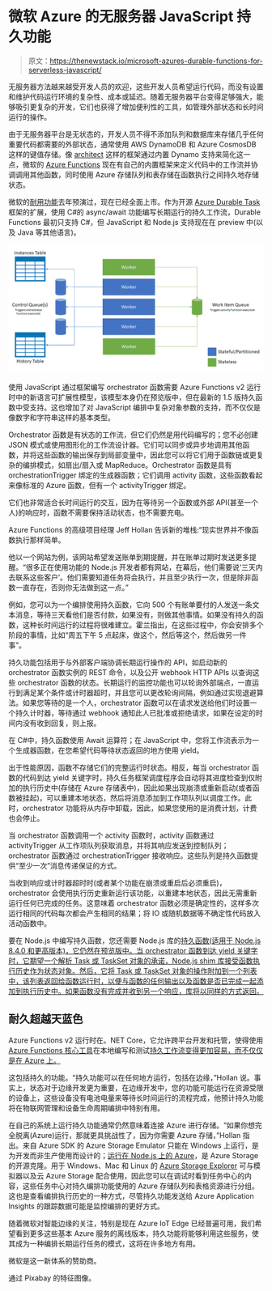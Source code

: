 # 微软 Azure 的无服务器 JavaScript 持久功能

> 原文：<https://thenewstack.io/microsoft-azures-durable-functions-for-serverless-javascript/>

无服务器方法越来越受开发人员的欢迎，这些开发人员希望运行代码，而没有设置和维护代码运行环境的复杂性、成本或延迟。随着无服务器平台变得足够强大，能够吸引更复杂的开发，它们也获得了增加便利性的工具，如管理外部状态和长时间运行的操作。

由于无服务器平台是无状态的，开发人员不得不添加队列和数据库来存储几乎任何重要代码都需要的外部状态，通常使用 AWS DynamoDB 和 Azure CosmosDB 这样的键值存储。像 [architect](https://arc.codes/) 这样的框架通过内置 Dynamo 支持来简化这一点，微软的 [Azure Functions](https://azure.microsoft.com/en-us/services/functions/?&OCID=AID631184_SEM_k6TsqHJD&lnkd=Google_Azure_Brand&gclid=EAIaIQobChMI94Xx3dP22wIVDC5pCh39FgvxEAAYASAAEgL7avD_BwE&dclid=CJi6it_T9tsCFUtBDAodD8EJCw) 现在有自己的内置框架来定义代码中的工作流并协调调用其他函数，同时使用 Azure 存储队列和表存储在函数执行之间持久地存储状态。

微软的[耐用功能](https://azure.microsoft.com/en-us/resources/videos/azure-friday-durable-functions-in-azure-functions/)去年预演过，现在已经全面上市。作为开源 [Azure Durable Task](https://github.com/Azure/durabletask) 框架的扩展，使用 C#的 async/await 功能编写长期运行的持久工作流，Durable Functions 最初只支持 C#，但 JavaScript 和 Node.js 支持现在在 preview 中(以及 Java 等其他语言)。

[![](img/c7b6890f68d4683873f7e0e997b5f75e.png)](https://storage.googleapis.com/cdn.thenewstack.io/media/2018/06/e92ed12a-azure-durable-functions.png)

使用 JavaScript 通过框架编写 orchestrator 函数需要 Azure Functions v2 运行时中的新语言可扩展性模型，该模型本身仍在预览版中，但在最新的 1.5 版持久函数中受支持。这也增加了对 JavaScript 编排中复杂对象参数的支持，而不仅仅是像数字和字符串这样的基本类型。

Orchestrator 函数是有状态的工作流，但它们仍然是用代码编写的；您不必创建 JSON 模式或使用图形化的工作流设计器。它们可以同步或异步地调用其他函数，并将这些函数的输出保存到局部变量中，因此您可以将它们用于函数链或更复杂的编排模式，如扇出/扇入或 MapReduce。Orchestrator 函数是具有 orchestrationTrigger 绑定的生成器函数；它们调用 activity 函数，这些函数看起来像标准的 Azure 函数，但有一个 activityTrigger 绑定。

它们也非常适合长时间运行的交互，因为在等待另一个函数或外部 API(甚至一个人)的响应时，函数不需要保持活动状态，也不需要充电。

Azure Functions 的高级项目经理 Jeff Hollan 告诉新的堆栈:“现实世界并不像函数执行那样简单。

他以一个网站为例，该网站希望发送账单到期提醒，并在账单过期时发送更多提醒。“很多正在使用功能的 Node.js 开发者都有网站，在幕后，他们需要说‘三天内去联系这些客户’。他们需要知道任务将会执行，并且至少执行一次，但是除非函数一直存在，否则你无法做到这一点。”

例如，您可以为一个编排使用持久函数，它向 500 个有账单要付的人发送一条文本消息，等待三天看他们是否付款，如果没有，则做其他事情。如果没有持久的函数，这种长时间运行的过程将很难建立。霍兰指出，在这些过程中，你会安排多个阶段的事情，比如“周五下午 5 点起床，做这个，然后等这个，然后做另一件事”。

持久功能包括用于与外部客户端协调长期运行操作的 API，如启动新的 orchestrator 函数实例的 REST 命令，以及公开 webhook HTTP APIs 以查询这些 orchestrator 函数的状态。长期运行的监控功能也可以轮询外部端点，一直运行到满足某个条件或计时器超时，并且您可以更改轮询间隔，例如通过实现退避算法。如果您等待的是一个人，orchestrator 函数可以在请求发送给他们时设置一个持久计时器，等待通过 webhook 通知此人已批准或拒绝请求，如果在设定的时间内没有收到回复，则上报。

在 C#中，持久函数使用 Await 运算符；在 JavaScript 中，您将工作流表示为一个生成器函数，在您希望代码等待状态返回的地方使用 yield。

出于性能原因，函数不存储它们的完整运行时状态。相反，每当 orchestrator 函数的代码到达 yield 关键字时，持久任务框架调度程序会自动将其进度检查到仅附加的执行历史中(存储在 Azure 存储表中)，因此如果出现崩溃或重新启动(或者函数被挂起)，可以重建本地状态，然后将消息添加到工作项队列以调度工作。此时，orchestrator 功能将从内存中卸载，因此，如果您使用的是消费计划，计费也会停止。

当 orchestrator 函数调用一个 activity 函数时，activity 函数通过 activityTrigger 从工作项队列获取消息，并将其响应发送到控制队列；orchestrator 函数通过 orchestrationTrigger 接收响应。这些队列是持久函数提供“至少一次”消息传递保证的方式。

当收到响应或计时器超时时(或者某个功能在崩溃或重启后必须重启)，orchestrator 会使用执行历史重新运行该功能，以重建本地状态，因此无需重新运行任何已完成的任务。这意味着 orchestrator 函数必须是确定性的，这样多次运行相同的代码每次都会产生相同的结果；将 IO 或随机数据等不确定性代码放入活动函数中。

要在 Node.js 中编写持久函数，您还需要 Node.js 库的[持久函数(适用于 Node.js 8.4.0 和更高版本)，它仍然在预览版中。当 orchestrator 函数到达 yield 关键字时，它期望一个解析 Task 或 TaskSet 对象的承诺，Node.js shim 库接受函数执行历史作为状态对象。然后，它将 Task 或 TaskSet 对象的操作附加到一个列表中，该列表返回给函数运行时，以便与函数的任何输出以及函数是否已完成一起添加到执行历史中。如果函数没有完成并收到另一个响应，库将以同样的方式返回。](https://github.com/Azure/)

## 耐久超越天蓝色

Azure Functions v2 运行时在。NET Core，它允许跨平台开发和托管，使得使用 [Azure Functions 核心工具](https://github.com/Azure/azure-functions-core-tools)在本地编写和测试[持久工作流变得更加容易，而不仅仅是在 Azure 上。](https://docs.microsoft.com/en-us/azure/azure-functions/functions-run-local)

这包括持久的功能。“持久功能可以在任何地方运行，包括在边缘，”Hollan 说。事实上，状态对于边缘开发更为重要，在边缘开发中，您的功能可能运行在资源受限的设备上，这些设备没有电池电量来等待长时间运行的流程完成，他预计持久功能将在物联网管理和设备生命周期编排中特别有用。

在自己的系统上运行持久功能通常仍然意味着连接 Azure 进行存储。“如果你想完全脱离(Azure)运行，那就更具挑战性了，因为你需要 Azure 存储，”Hollan 指出。来自 Azure SDK 的 Azure Storage Emulator 只能在 Windows 上运行，是为开发而非生产使用而设计的；[运行在 Node.js 上的 Azure](https://github.com/azure/azurite)，是 Azure Storage 的开源克隆。用于 Windows、Mac 和 Linux 的 [Azure Storage Explorer](https://azure.microsoft.com/en-us/features/storage-explorer/) 可与模拟器以及云 Azure Storage 配合使用，因此您可以在调试时看到任务中心的内容，这些任务中心对持久编排功能使用的 Azure 存储队列和表格资源进行分组。这也是查看编排执行历史的一种方式，尽管持久功能发送给 Azure Application Insights 的跟踪数据可能是监控编排的更好方式。

随着微软对智能边缘的关注，特别是现在 Azure IoT Edge 已经普遍可用，我们希望看到更多这些基本 Azure 服务的离线版本，持久功能将能够利用这些服务，使其成为一种编排长期运行任务的模式，这将在许多地方有用。

微软是这一新体系的赞助商。

通过 Pixabay 的特征图像。

<svg xmlns:xlink="http://www.w3.org/1999/xlink" viewBox="0 0 68 31" version="1.1"><title>Group</title> <desc>Created with Sketch.</desc></svg>